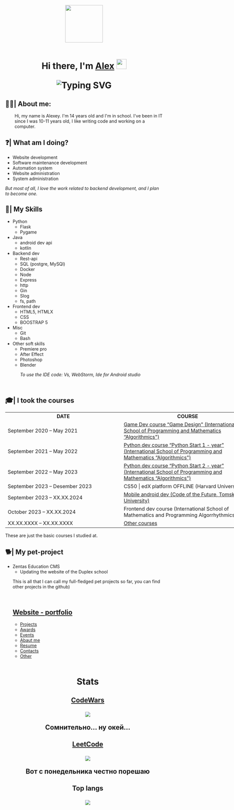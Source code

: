 <p align="center" ><img src="https://i.postimg.cc/prj0Gzpw/image-1.png" alt="" width="120" height="120" /></p>
<p align="center"><img src="https://komarev.com/ghpvc/?username=antalkon&style=flat-square&color=blue" alt=""/></p>

<h1 align="center">
  Hi there, I'm 
  <a href="https://antalkon.ru/" target="_blank">Alex</a> 
  <img src="https://github.com/blackcater/blackcater/raw/main/images/Hi.gif" height="32"/>
  <p href="https://git.io/typing-svg"><img src="https://readme-typing-svg.herokuapp.com?font=Fira+Code&weight=200&size=17&pause=1000&random=false&width=435&lines=I+am+a+computer+science+student+from+Russia" alt="Typing SVG" /
  ></p>
    
</h1>



<div>
    <h2 style="text-align: left;">
    🧑&zwj;💻| About me:
    </h2>
    <p style="padding-left: 30px;">Hi, my name is Alexey. I'm 14 years old and I'm in school. I've been in IT since I was 10-11 years old, I like writing code and working on a computer.</p>
    <div>
    <h2 style="text-align: left;">
    ❓| What am I doing?
    </h2>
    <ul>
    <li>Website development</li>
    <li>Software maintenance development</li>
    <li>Automation system</li>
    <li>Website administration</li>
    <li>System administration</li>
    </ul>
    <p><em>But most of all, I love the work related to backend development, and I plan to become one.</em></p>
    <h2 style="text-align: left;">
    💪| My Skills
    </h2>
    <ul>
    <li>Python
        <ul>
        <li>Flask</li>
        <li>Pygame</li>
        </ul>
    </li>
    <li>Java
        <ul>
        <li>android dev api</li>
        <li>kotlin</li>
        </ul>
    </li>
    <li>Backend dev
        <ul>
        <li>Rest-api</li>
        <li>SQL (postgre, MySQl)</li>
        <li>Docker</li>
        <li>Node</li>
        <li>Express</li>
        <li>http</li>
        <li>Gin</li>
        <li>Slog</li>
        <li>fs, path</li>
        </ul>
    </li>
    <li>Frontend dev
        <ul>
        <li>HTML5, HTMLX</li>
        <li>CSS</li>
        <li>BOOSTRAP 5</li>
        </ul>
    </li>
    <li>Misc
        <ul>
        <li>Git</li>
        <li>Bash</li>
        </ul>
    </li>
    <li>Other soft skills
        <ul>
        <li>Premiere pro</li>
        <li>After Effect</li>
        <li>Photoshop</li>
    <li>Blender</li>
        <p><em>To use the IDE code: Vs, WebStorm, Ide for Android studio</em></p>
        </ul>
    </li>
    </ul></div>
</div>
<br>

<div>
    <h2>🎓| I took the courses</h2>
    <table style="width: 796px;">
<tbody>
<tr style="height: 13px;">
<td style="width: 372.75px; text-align: center; height: 13px;"><strong>DATE</strong></td>
<td style="width: 427.25px; text-align: center; height: 13px;"><strong>COURSE</strong></td>
</tr>
<tr style="height: 26px;">
<td style="width: 372.75px; height: 26px;">September 2020 &ndash; May 2021</td>
<td style="width: 427.25px; height: 26px;"><a href="https://github.com/antalkon/antalkon/blob/main/courses/Algoritmika_gameDesign.jpg">Game Dev course &ldquo;Game Design" (International School of Programming and Mathematics &ldquo;Algorithmics")</a></td>
</tr>
<tr style="height: 13px;">
<td style="width: 372.75px; height: 13px;">September 2021 &ndash; May 2022</td>
<td style="width: 427.25px; height: 13px;"><a href="https://github.com/antalkon/antalkon/blob/main/courses/Algorimika_PythonDev.jpg">Python dev course &ldquo;Python Start 1 - year" (International School of Programming and Mathematics &ldquo;Algorithmics")</a></td>
</tr>
<tr style="height: 13px;">
<td style="width: 372.75px; height: 13px;">September 2022 &ndash; May 2023</td>
<td style="width: 427.25px; height: 13px;"><a href="https://github.com/antalkon/antalkon/blob/main/courses/Algorimika_PythonDev.jpg">Python dev course &ldquo;Python Start&nbsp;2 - year" (International School of Programming and Mathematics &ldquo;Algorithmics")</a></td>
</tr>
<tr style="height: 13px;">
<td style="width: 372.75px; height: 13px;">September 2023 &ndash; Desember 2023</td>
<td style="width: 427.25px; height: 13px;">CS50 | edX platform OFFLINE&nbsp;(Harvard University)</td>

<tr style="height: 13px;">
<td style="width: 372.75px; height: 13px;">September 2023  &ndash; XX.XX.2024</td>
<td style="width: 427.25px; height: 13px;"><a href="https://github.com/antalkon/antalkon/blob/main/courses/M1_TGU_androidMobileDev.pdf">Mobile android dev (Code of the Future, Tomsk State University)</a></td>
</tr>
<tr style="height: 13px;">
<td style="width: 372.75px; height: 13px;">October 2023 &ndash; XX.XX.2024</td>
<td style="width: 427.25px; height: 13px;">Frontend dev course (International School of Mathematics and Programming Algorrhythmics)</td>
</tr>
</tr>
<tr style="height: 13px;">
<td style="width: 372.75px; height: 13px;">XX.XX.XXXX &ndash; XX.XX.XXXX</td>
<td style="width: 427.25px; height: 13px;"><a href="https://github.com/antalkon/antalkon/tree/main/courses">Other courses</a></td>
</tr>

</tbody>

</table>
<p>These are just the basic courses I studied at.</p>
</div>
<div>
    <h2>🐕| My pet-project</h2>
    <table style="width: 796px;">
    <ul>
    <li>Zentas Education CMS
        <ul>
        <li>Updating the website of the Duplex school</li>
        </ul>
    </li>
<p>This is all that I can call my full-fledged pet projects so far, you can find other projects in the github)</p>
</div>
<br>
<div>
    <h2><a href="https://antalkon.ru/" style="color: ">Website - portfolio</a></h2>
    <ul>
        <li>
            <a href="#">Projects</a>
        </li>
        <li>
            <a href="#">Awards</a>
        </li>
        <li>
            <a href="#">Events</a>
        </li>
        <li>
            <a href="#">Abaut me</a>
        </li>
        <li>
            <a href="#">Resume</a>
        </li>
        <li>
            <a href="#">Contacts</a>
        </li>
        <li>
            <a href="#">Other</a>
        </li>
    </ul>
</div>
<br>
<h1 align="center">Stats</h1>
<h2 align="center">
    <a href="#">CodeWars</a>
    <br>
    <br>
    <img src="https://www.codewars.com/users/AlexBrosHHH/badges/large"></img>
    <P>Сомнительно... ну окей...</P>
</h2>
<h2 align="center">
    <a href="#">LeetCode</a>
    <br>
    <br>
    <img src="https://leetcode-stats-six.vercel.app/api?username=antalkon789&theme=dark"></img>
    <p>Вот с понедельника честно порешаю</p>
</h2>
<h2 align="center">
    <a >Top langs</a>
    <br>
    <br>
    <img src="https://github-readme-stats.vercel.app/api/top-langs/?username=antalkon"></img>
</h2>
